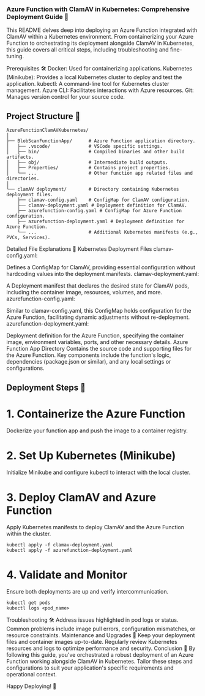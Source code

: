 ### Azure Function with ClamAV in Kubernetes: Comprehensive Deployment Guide 🚀

This README delves deep into deploying an Azure Function integrated with ClamAV within a Kubernetes environment. From containerizing your Azure Function to orchestrating its deployment alongside ClamAV in Kubernetes, this guide covers all critical steps, including troubleshooting and fine-tuning.

Prerequisites 🛠️
Docker: Used for containerizing applications.
Kubernetes (Minikube): Provides a local Kubernetes cluster to deploy and test the application.
kubectl: A command-line tool for Kubernetes cluster management.
Azure CLI: Facilitates interactions with Azure resources.
Git: Manages version control for your source code.
## Project Structure 📂
```
AzureFunctionClamAVKubernetes/
│
├── BlobScanFunctionApp/      # Azure Function application directory.
│   ├── .vscode/              # VSCode specific settings.
│   ├── bin/                  # Compiled binaries and other build artifacts.
│   ├── obj/                  # Intermediate build outputs.
│   ├── Properties/           # Contains project properties.
│   └── ...                   # Other function app related files and directories.
│
└── clamAV deployment/        # Directory containing Kubernetes deployment files.
    ├── clamav-config.yaml    # ConfigMap for ClamAV configuration.
    ├── clamav-deployment.yaml # Deployment definition for ClamAV.
    ├── azurefunction-config.yaml # ConfigMap for Azure Function configuration.
    ├── azurefunction-deployment.yaml # Deployment definition for Azure Function.
    └── ...                   # Additional Kubernetes manifests (e.g., PVCs, Services).
```

Detailed File Explanations 📑
Kubernetes Deployment Files
clamav-config.yaml:

Defines a ConfigMap for ClamAV, providing essential configuration without hardcoding values into the deployment manifests.
clamav-deployment.yaml:

A Deployment manifest that declares the desired state for ClamAV pods, including the container image, resources, volumes, and more.
azurefunction-config.yaml:

Similar to clamav-config.yaml, this ConfigMap holds configuration for the Azure Function, facilitating dynamic adjustments without re-deployment.
azurefunction-deployment.yaml:

Deployment definition for the Azure Function, specifying the container image, environment variables, ports, and other necessary details.
Azure Function App Directory
Contains the source code and supporting files for the Azure Function. Key components include the function's logic, dependencies (package.json or similar), and any local settings or configurations.

## Deployment Steps 🚀
# 1. Containerize the Azure Function
Dockerize your function app and push the image to a container registry.
# 2. Set Up Kubernetes (Minikube)
Initialize Minikube and configure kubectl to interact with the local cluster.
# 3. Deploy ClamAV and Azure Function
Apply Kubernetes manifests to deploy ClamAV and the Azure Function within the cluster.

```
kubectl apply -f clamav-deployment.yaml
kubectl apply -f azurefunction-deployment.yaml
```

# 4. Validate and Monitor
Ensure both deployments are up and verify intercommunication.

```
kubectl get pods
kubectl logs <pod_name>
```

Troubleshooting 🛠️
Address issues highlighted in pod logs or status. Common problems include image pull errors, configuration mismatches, or resource constraints.
Maintenance and Upgrades 🔄
Keep your deployment files and container images up-to-date. Regularly review Kubernetes resources and logs to optimize performance and security.
Conclusion 🎉
By following this guide, you've orchestrated a robust deployment of an Azure Function working alongside ClamAV in Kubernetes. Tailor these steps and configurations to suit your application's specific requirements and operational context.

Happy Deploying! 🚀


